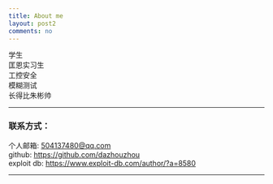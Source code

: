 ```yaml
---
title: About me
layout: post2
comments: no
---
```


学生      
匡恩实习生        
工控安全  	   
模糊测试       
长得比朱彬帅        

----

### 联系方式：        

个人邮箱: [504137480@qq.com](mailto:504137480@qq.com)   
github: <https://github.com/dazhouzhou>      
exploit db: <https://www.exploit-db.com/author/?a=8580>   

----

